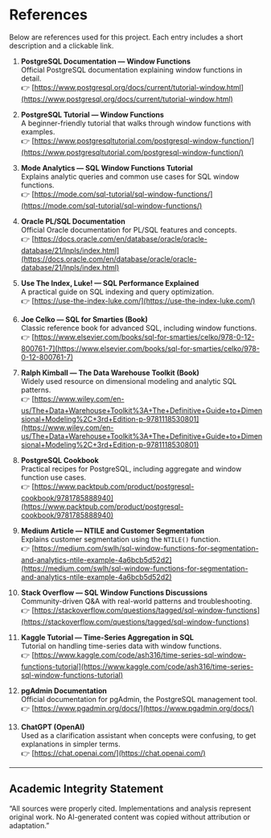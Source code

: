 # References

Below are references used for this project. Each entry includes a short description and a clickable link.

1. **PostgreSQL Documentation — Window Functions**  
   Official PostgreSQL documentation explaining window functions in detail.  
   👉 [https://www.postgresql.org/docs/current/tutorial-window.html](https://www.postgresql.org/docs/current/tutorial-window.html)

2. **PostgreSQL Tutorial — Window Functions**  
   A beginner-friendly tutorial that walks through window functions with examples.  
   👉 [https://www.postgresqltutorial.com/postgresql-window-function/](https://www.postgresqltutorial.com/postgresql-window-function/)

3. **Mode Analytics — SQL Window Functions Tutorial**  
   Explains analytic queries and common use cases for SQL window functions.  
   👉 [https://mode.com/sql-tutorial/sql-window-functions/](https://mode.com/sql-tutorial/sql-window-functions/)

4. **Oracle PL/SQL Documentation**  
   Official Oracle documentation for PL/SQL features and concepts.  
   👉 [https://docs.oracle.com/en/database/oracle/oracle-database/21/lnpls/index.html](https://docs.oracle.com/en/database/oracle/oracle-database/21/lnpls/index.html)

5. **Use The Index, Luke! — SQL Performance Explained**  
   A practical guide on SQL indexing and query optimization.  
   👉 [https://use-the-index-luke.com/](https://use-the-index-luke.com/)

6. **Joe Celko — SQL for Smarties (Book)**  
   Classic reference book for advanced SQL, including window functions.  
   👉 [https://www.elsevier.com/books/sql-for-smarties/celko/978-0-12-800761-7](https://www.elsevier.com/books/sql-for-smarties/celko/978-0-12-800761-7)

7. **Ralph Kimball — The Data Warehouse Toolkit (Book)**  
   Widely used resource on dimensional modeling and analytic SQL patterns.  
   👉 [https://www.wiley.com/en-us/The+Data+Warehouse+Toolkit%3A+The+Definitive+Guide+to+Dimensional+Modeling%2C+3rd+Edition-p-9781118530801](https://www.wiley.com/en-us/The+Data+Warehouse+Toolkit%3A+The+Definitive+Guide+to+Dimensional+Modeling%2C+3rd+Edition-p-9781118530801)

8. **PostgreSQL Cookbook**  
   Practical recipes for PostgreSQL, including aggregate and window function use cases.  
   👉 [https://www.packtpub.com/product/postgresql-cookbook/9781785888940](https://www.packtpub.com/product/postgresql-cookbook/9781785888940)

9. **Medium Article — NTILE and Customer Segmentation**  
   Explains customer segmentation using the `NTILE()` function.  
   👉 [https://medium.com/swlh/sql-window-functions-for-segmentation-and-analytics-ntile-example-4a6bcb5d52d2](https://medium.com/swlh/sql-window-functions-for-segmentation-and-analytics-ntile-example-4a6bcb5d52d2)

10. **Stack Overflow — SQL Window Functions Discussions**  
   Community-driven Q&A with real-world patterns and troubleshooting.  
   👉 [https://stackoverflow.com/questions/tagged/sql-window-functions](https://stackoverflow.com/questions/tagged/sql-window-functions)

11. **Kaggle Tutorial — Time-Series Aggregation in SQL**  
   Tutorial on handling time-series data with window functions.  
   👉 [https://www.kaggle.com/code/ash316/time-series-sql-window-functions-tutorial](https://www.kaggle.com/code/ash316/time-series-sql-window-functions-tutorial)

12. **pgAdmin Documentation**  
   Official documentation for pgAdmin, the PostgreSQL management tool.  
   👉 [https://www.pgadmin.org/docs/](https://www.pgadmin.org/docs/)

13. **ChatGPT (OpenAI)**  
   Used as a clarification assistant when concepts were confusing, to get explanations in simpler terms.  
   👉 [https://chat.openai.com/](https://chat.openai.com/)

---

## Academic Integrity Statement 

“All sources were properly cited. Implementations and analysis represent original work. No AI-generated content was copied without attribution or adaptation.”

